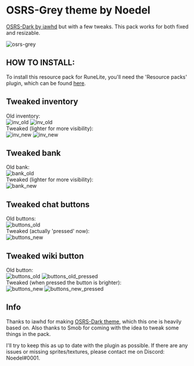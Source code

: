 # OSRS-Grey theme by Noedel
[OSRS-Dark by iawhd](https://github.com/melkypie/resource-packs/tree/pack-osrs-dark) but with a few tweaks. This pack works for both fixed and resizable.  

![osrs-grey](https://i.imgur.com/PV9XUyd.png)  

## HOW TO INSTALL:
To install this resource pack for RuneLite, you'll need the 'Resource packs' plugin, which can be found [here](https://github.com/melkypie/resource-packs/tree/master).

## Tweaked inventory
Old inventory:  
![inv_old](https://i.imgur.com/C8OCNVw.png) 
![inv_old](https://i.imgur.com/WtYwv0J.png)  
Tweaked (lighter for more visibility):  
![inv_new](https://i.imgur.com/s7Vqtor.png) 
![inv_new](https://i.imgur.com/41icSKf.png)  

## Tweaked bank
Old bank:  
![bank_old](https://i.imgur.com/EPzasSb.png)  
Tweaked (lighter for more visibility):  
![bank_new](https://i.imgur.com/7MckZ0i.png)  

## Tweaked chat buttons
Old buttons:  
![buttons_old](https://i.imgur.com/ILBiKNr.png)  
Tweaked (actually 'pressed' now):  
![buttons_new](https://i.imgur.com/xzvsCgW.png)  

## Tweaked wiki button
Old button:  
![buttons_old](https://i.imgur.com/vliJhBo.png)
![buttons_old_pressed](https://i.imgur.com/sdS6SGJ.png)  
Tweaked (when pressed the button is brighter):  
![buttons_new](https://i.imgur.com/vliJhBo.png)
![buttons_new_pressed](https://i.imgur.com/ZYLogHX.png)

## Info
Thanks to iawhd for making [OSRS-Dark theme](https://github.com/melkypie/resource-packs/tree/pack-osrs-dark), which this one is heavily based on. Also thanks to Smob for coming with the idea to tweak some things in the pack.  

I'll try to keep this as up to date with the plugin as possible. If there are any issues or missing sprites/textures, please contact me on Discord: Noedel#0001.

